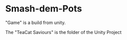 # Smash-dem-Pots

"Game" is a build from unity.

The "TeaCat Saviours" is the folder of the Unity Project
